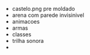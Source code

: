 - castelo.png pre moldado
- arena com parede invisinivel
- animacoes 
- armas
- classes
- trilha sonora
- 